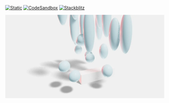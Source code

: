 [![Static](https://img.shields.io/badge/demo-%23646CFF.svg?logo=html5&logoColor=white)](https://pmndrs.github.io/examples/soft-shadows)
[![CodeSandbox](https://img.shields.io/badge/codesandbox-040404?logo=codesandbox&logoColor=DBDBDB)](https://codesandbox.io/s/github/pmndrs/examples/tree/main/demos/soft-shadows)
[![Stackblitz](https://img.shields.io/badge/stackblitz-fff?logo=Stackblitz&logoColor=1389FD)](https://stackblitz.com/github/pmndrs/examples/tree/main/demos/soft-shadows)

![](thumbnail.webp)

